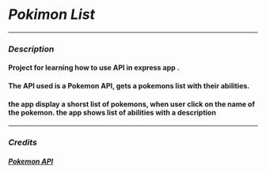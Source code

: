 # **_Pokimon List_**

---

### **_Description_**

#### Project for learning how to use API in express app .

#### The API used is a Pokemon API, gets a pokemons list with their abilities.

#### the app display a shorst list of pokemons, when user click on the name of the pokemon. the app shows list of abilities with a description

---

### **_Credits_**

##### [Pokemon API](https://pokeapi.co)
